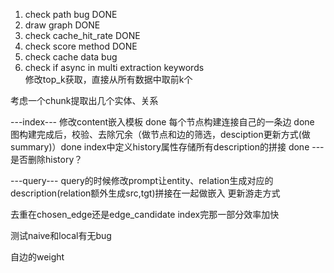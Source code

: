 1. check path bug   DONE
2. draw graph       DONE    
3. check cache_hit_rate     DONE
4. check score method       DONE
5. check cache data bug
6. check if async in multi extraction keywords  
修改top_k获取，直接从所有数据中取前k个

考虑一个chunk提取出几个实体、关系

---index---
修改content嵌入模板       done
每个节点构建连接自己的一条边     done   
图构建完成后，校验、去除冗余（做节点和边的筛选，desciption更新方式(做summary)）done 
index中定义history属性存储所有description的拼接   done    ---是否删除history？

---query---
query的时候修改prompt让entity、relation生成对应的description(relation额外生成src,tgt)拼接在一起做嵌入
更新游走方式



去重在chosen_edge还是edge_candidate
index完那一部分效率加快

测试naive和local有无bug


自边的weight